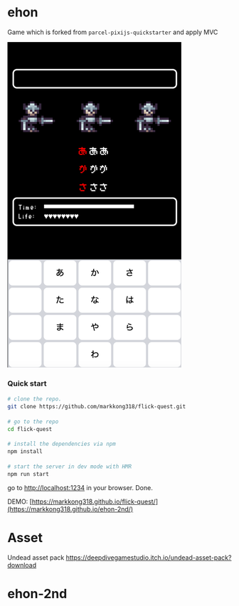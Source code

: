 # ehon

Game which is forked from `parcel-pixijs-quickstarter` and apply MVC

![img.png](img.png)

### Quick start

```bash
# clone the repo.
git clone https://github.com/markkong318/flick-quest.git

# go to the repo
cd flick-quest

# install the dependencies via npm
npm install

# start the server in dev mode with HMR
npm run start
```
go to [http://localhost:1234](http://localhost:1234) in your browser. Done.

DEMO: [https://markkong318.github.io/flick-quest/](https://markkong318.github.io/ehon-2nd/)

# Asset
Undead asset pack
https://deepdivegamestudio.itch.io/undead-asset-pack?download
# ehon-2nd
